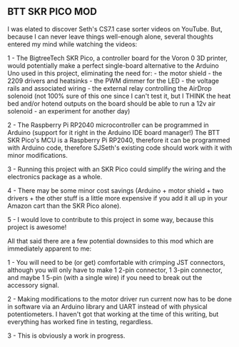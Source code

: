 BTT SKR PICO MOD
----------------

I was elated to discover Seth's CS7.1 case sorter videos on YouTube. But, because I can never leave things well-enough alone, several thoughts entered my mind while watching the videos:

1 - The BigtreeTech SKR Pico, a controller board for the Voron 0 3D printer, would potentially make a perfect single-board alternative to the Arduino Uno used in this project, eliminating the need for: 
      - the motor shield
      - the 2209 drivers and heatsinks
      - the PWM dimmer for the LED
      - the voltage rails and associated wiring
      - the external relay controlling the AirDrop solenoid (not 100% sure of this one since I can't test it, but I THINK the heat bed and/or hotend outputs on the board should be able to run a 12v air solenoid - an experiment for another day)

2 - The Raspberry Pi RP2040 microcontroller can be programmed in Arduino (support for it right in the Arduino IDE board manager!) The BTT SKR Pico's MCU is a Raspberry Pi RP2040, therefore it can be programmed with Arduino code, therefore SJSeth's existing code should work with it with minor modifications.

3 - Running this project with an SKR Pico could simplify the wiring and the electronics package as a whole.

4 - There may be some minor cost savings (Arduino + motor shield + two drivers + the other stuff is a little more expensive if you add it all up in your Amazon cart than the SKR Pico alone).

5 - I would love to contribute to this project in some way, because this project is awesome!

All that said there are a few potential downsides to this mod which are immediately apparent to me: 

1 - You will need to be (or get) comfortable with crimping JST connectors, although you will only have to make 1 2-pin connector, 1 3-pin connector, and maybe 1 5-pin (with a single wire) if you need to break out the accessory signal.

2 - Making modifications to the motor driver run current now has to be done in software via an Arduino library and UART instead of with physical potentiometers. I haven't got that working at the time of this writing, but everything has worked fine in testing, regardless.

3 - This is obviously a work in progress. 
